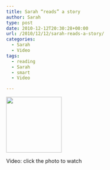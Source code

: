 ```yaml
---
title: Sarah “reads” a story
author: Sarah
type: post
date: 2010-12-12T20:30:28+00:00
url: /2010/12/12/sarah-reads-a-story/
categories:
  - Sarah
  - Video
tags:
  - reading
  - Sarah
  - smart
  - Video

---
```

[<img class="alignnone size-thumbnail wp-image-213" title="sarah_reading" src="/images/2010/12/sarah_reading-150x150.jpg" alt="" width="150" height="150" srcset="/images/2010/12/sarah_reading-150x150.jpg 150w, /images/2010/12/sarah_reading.jpg 215w" sizes="(max-width: 150px) 100vw, 150px" />][1]

Video: click the photo to watch

 [1]: http://www.flickr.com/photos/theblevins/5246379632/